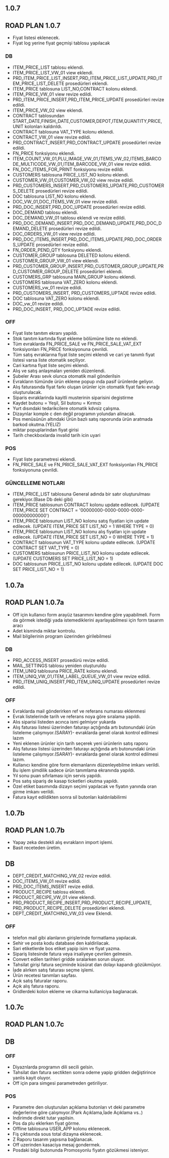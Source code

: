 ## 1.0.7
## ROAD PLAN 1.0.7
- Fiyat listesi eklenecek.
- Fiyat log yerine fiyat geçmişi tablosu yapılacak
### DB
- ITEM_PRICE_LIST tablosu eklendi.
- ITEM_PRICE_LIST_VW_01 view eklendi.
- PRD_ITEM_PRICE_LIST_INSERT,PRD_ITEM_PRICE_LIST_UPDATE,PRD_ITEM_PRICE_LIST_DELETE prosedürleri eklendi.
- ITEM_PRICE tablosuna LIST_NO,CONTRACT kolonu eklendi.
- ITEM_PRICE_VW_01 view revize edildi.
- PRD_ITEM_PRICE_INSERT,PRD_ITEM_PRICE_UPDATE prosedürleri revize edildi.
- ITEM_PRICE_VW_02 view eklendi.
- CONTRACT tablosundan START_DATE,FINISH_DATE,CUSTOMER,DEPOT,ITEM,QUANTITY,PRICE,UNIT kolonları kaldırıldı.
- CONTRACT tablosuna VAT_TYPE kolonu eklendi.
- CONTRACT_VW_01 view revize edildi.
- PRD_CONTRACT_INSERT,PRD_CONTRACT_UPDATE prosedürleri revize edildi.
- FN_PRICE fonksiyonu eklendi.
- ITEM_COUNT_VW_01,PLU_IMAGE_VW_01,ITEMS_VW_02,ITEMS_BARCODE_MULTICODE_VW_01,ITEM_BARCODE_VW_01 view revize edildi.
- FN_DOC_ITEMS_FOR_PRINT fonksiyonu revize edildi.
- CUSTOMERS tablosuna PRICE_LIST_NO kolonu eklendi.
- CUSTOMER_VW_01,CUSTOMER_VW_02 view revize edildi.
- PRD_CUSTOMERS_INSERT,PRD_CUSTOMERS_UPDATE,PRD_CUSTOMERS_DELETE prosedürleri revize edildi.
- DOC tablosuna LIST_NO kolonu eklendi.
- DOC_VW_01,DOC_ITEMS_VW_01 view revize edildi.
- PRD_DOC_INSERT,PRD_DOC_UPDATE prosedürleri revize edildi.
- DOC_DEMAND tablosu eklendi.
- DOC_DEMAND_VW_01 tablosu eklendi ve revize edildi.
- PRD_DOC_DEMAND_INSERT,PRD_DOC_DEMAND_UPDATE,PRD_DOC_DEMAND_DELETE prosedürleri revize edildi.
- DOC_ORDERS_VW_01 view revize edildi.
- PRD_DOC_ITEMS_INSERT,PRD_DOC_ITEMS_UPDATE,PRD_DOC_ORDERS_UPDATE prosedürleri revize edildi.
- FN_ORDER_PEND_QTY fonksiyonu eklendi.
- CUSTOMER_GROUP tablosuna DELETED kolonu eklendi.
- CUSTOMER_GROUP_VW_01 view eklendi.
- PRD_CUSTOMER_GROUP_INSERT,PRD_CUSTOMER_GROUP_UPDATE,PRD_CUSTOMER_GROUP_DELETE prosedürleri eklendi.
- CUSTOMERS_GRP tablosuna MAIN_GROUP kolonu eklendi.
- CUSTOMERS tablosuna VAT_ZERO kolonu eklendi. 
- CUSTOMERS_vw_01 revize edildi.
- PRD_CUSTOMERS_INSERT, PRD_CUSTOMERS_UPTADE revize edildi.
- DOC tablosuna VAT_ZERO kolonu eklendi. 
- DOC_vw_01 revize edildi.
- PRD_DOC_INSERT, PRD_DOC_UPTADE revize edildi.
### OFF
- Fiyat liste tanıtım ekranı yapıldı.
- Stok tanıtım kartında fiyat ekleme bölümüne liste no eklendi.
- Tüm evraklarda FN_PRICE_SALE ve FN_PRICE_SALE_VAT_EXT fonksiyonları FN_PRICE fonksiyonuna çevrildi.
- Tüm satış evraklarına fiyat liste seçimi eklendi ve cari ye tanımlı fiyat listesi varsa liste otomatik seçiliyor.
- Cari kartına fiyat liste seçimi eklendi.
- Alış ve satış anlaşmaları yeniden düzenlendi.
- Şubeler Arası sevk olunca otomatik mail gönderilsin
- Evrakların tümünde ürün ekleme popup ında pasif ürünlerde geliyor.
- Alış faturasında fiyat farkı oluşan ürünler için otomatik fiyat farkı evrağı oluşturulacak.
- Siparis evraklarinda kayitli musterinin siparisini degistirme
- Kaydet butonu = Yeşil, Sil butonu = Kırmızı
- Yurt dısındaki tedarikcilere otomatik kdvsiz çalışma.
- Dizaynlar komple c den değil programın yolundan alinacak.
- Pos menüsünün altındaki Ürün bazlı satış raporunda ürün aratmada barkod okutma.(YELIZ)
- miktar popuplarindan fiyat girisi
- Tarih checkboxlarda invalid tarih icin uyari
### POS
- Fiyat liste parametresi eklendi.
- FN_PRICE_SALE ve FN_PRICE_SALE_VAT_EXT fonksiyonları FN_PRICE fonksiyonuna çevrildi.
### GÜNCELLEME NOTLARI
- ITEM_PRICE_LIST tablosuna General adında bir satır oluşturulması gerekiyor.(Base Db deki gibi)
- ITEM_PRICE tablosunun CONTRACT kolonu update edilecek. (UPDATE ITEM_PRICE SET CONTRACT = '00000000-0000-0000-0000-000000000000')
- ITEM_PRICE tablosunun LIST_NO kolonu satış fiyatları için update edilecek. (UPDATE ITEM_PRICE SET LIST_NO = 1 WHERE TYPE = 0)
- ITEM_PRICE tablosunun LIST_NO kolonu alış fiyatları için update edilecek. (UPDATE ITEM_PRICE SET LIST_NO = 0 WHERE TYPE = 1)
- CONTRACT tablosunun VAT_TYPE kolonu update edilecek. (UPDATE CONTRACT SET VAT_TYPE = 0)
- CUSTOMERS tablosunun PRICE_LIST_NO kolonu update edilecek. (UPDATE CUSTOMERS SET PRICE_LIST_NO = 1)
- DOC tablosunun PRICE_LIST_NO kolonu update edilecek. (UPDATE DOC SET PRICE_LIST_NO = 1)

## 1.0.7a
## ROAD PLAN 1.0.7a
- Off için kullanıcı form arayüz tasarımını kendine göre yapabilmeli. Form da görmek istediği yada istemediklerini ayarlayabilmesi için
    form tasarım aracı
- Adet kisminda miktar kontrolu.
- Mail bilgilerinin program üzerinden girilebilmesi
### DB
- PRD_ACCESS_INSERT prosedürü revize edildi.
- MAIL_SETTINGS tablosu yeniden oluşturuldu
- ITEM_UNIQ tablosuna PRICE_RATE kolonu eklendi.
- ITEM_UNIQ_VW_01,ITEM_LABEL_QUEUE_VW_01 view revize edildi.
- PRD_ITEM_UNIQ_INSERT,PRD_ITEM_UNIQ_UPDATE prosedürleri revize edildi.
### OFF
- Evraklarda mail gönderirken ref ve referans numarası eklenmesi
- Evrak listelerinde tarih ve referans noya göre sıralama yapıldı.
- Alıs siparisi listeden acınca ismi gelmiyor yukarda
- Alış faturası listesi üzerinden faturayı açtığında artı butonundaki ürün listeleme çalışmıyor.(SARAY)- evraklarda genel olarak kontrol edilmesi lazım
- Yeni eklenen ürünler için tarih seçerek yeni ürünlerin satış raporu 
- Alış faturası listesi üzerinden faturayı açtığında artı butonundaki ürün listeleme çalışmıyor.(SARAY)- evraklarda genel olarak kontrol edilmesi lazım.
- Kullanıcı kendine göre form elemanlarını düzenleyebilme imkanı verildi. Bu işlem şimdilik sadece ürün tanımlama ekranında yapıldı.
- Yıl sonu puan sıfırlaması için servis yapıldı.
- Pos satış sipariş de kasap ticketleri okutma yapıldı.
- Özel etiket basımında dizayn seçimi yapılacak ve fiyatın yanında oran girme imkanı verildi.
- Fatura kayıt edildikten sonra sil butonları kaldırılabilirmi

## 1.0.7b
## ROAD PLAN 1.0.7b
- Yapay zeka destekli alış evrakların import işlemi.
- Basit receteden üretim.
## DB
- DEPT_CREDIT_MATCHING_VW_02 revize edildi.
- DOC_ITEMS_VW_01 revize edildi.
- PRD_DOC_ITEMS_INSERT revize edildi.
- PRODUCT_RECIPE tablosu eklendi.
- PRODUCT_RECIPE_VW_01 view eklendi.
- PRD_PRODUCT_RECIPE_INSERT,PRD_PRODUCT_RECIPE_UPDATE, PRD_PRODUCT_RECIPE_DELETE prosedürleri eklendi.
- DEPT_CREDIT_MATCHING_VW_03 view Eklendi.
### OFF
- telefon mail gibi alanlarıın girişlerinde formatlama yapılacak.
- Sehir ve posta kodu database den kaldirilacak.
- Sari etiketlerde bos etiket yapip isim ve fiyat yazma.
- Sipariş listesinde fatura veya irsaliyeye çevrilen gelmesin.
- Convert edilen tarihleri gridde sıralarken sorun oluyor.
- Tahsilat girişi fatura seçiminde küsürat dan dolayı kapandı gözükmüyor.
- İade alırken satış faturası seçme işlemi.
- Ürün recetesi tanımları sayfası.
- Açık satış faturalar raporu.
- Açık alış fatura raporu.
- Gridlerdeki kolon ekleme ve cikarma kullaniciya baglanacak.


## 1.0.7c
## ROAD PLAN 1.0.7c

## DB

### OFF
- Diyaznlarda programın dili secili gelsin.
- Tahsilat dan fatura sectikten sonra odeme yapip gridden değiştirince yanlis kayit oluyor.
- Off için para simgesi parametreden getiriliyor.
### POS
- Parametre den oluşturulan açıklama butonları vt deki parametre değerlerine göre çalışmıyor.(Park Açıklama,İade Açıklama vs..)
- Indirimde direkt tutar yapilsin.
- Pos da plu eklerken fiyat görme.
- Offline tablosuna USER_APP kolonu eklenecek.
- Fiş çıktısında sous total dizayna eklenecek.
- Z Raporu tasarım yapısına bağlanacak.
- Off uzerinden kasaciya mesaj gondermek.
- Posdaki bilgi butonunda Promosyonlu fiyatın gözükmesi isteniyor.